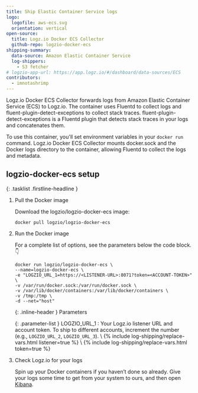 ```yaml
---
title: Ship Elastic Container Service logs
logo:
  logofile: aws-ecs.svg
  orientation: vertical
open-source:
  title: Logz.io Docker ECS Collector
  github-repo: logzio-docker-ecs
shipping-summary:
  data-source: Amazon Elastic Container Service
  log-shippers:
    - S3 fetcher
# logzio-app-url: https://app.logz.io/#/dashboard/data-sources/ECS
contributors:
  - imnotashrimp
---
```


Logz.io Docker ECS Collector forwards logs from Amazon Elastic Container Service (ECS) to Logz.io.
The container uses Fluentd to collect logs and fluent-plugin-detect-exceptions to collect stack traces.
fluent-plugin-detect-exceptions is a Fluentd plugin that detects stack traces in your logs and concatenates them.

To use this container, you'll set environment variables in your `docker run` command.
Logz.io Docker ECS Collector mounts docker.sock and the Docker logs directory to the container, allowing Fluentd to collect the logs and metadata.

## logzio-docker-ecs setup

{: .tasklist .firstline-headline }
1. Pull the Docker image

    Download the logzio/logzio-docker-ecs image:

    ```shell
    docker pull logzio/logzio-docker-ecs
    ```

2. Run the Docker image

    For a complete list of options, see the parameters below the code block.👇

    ```shell
    docker run logzio/logzio-docker-ecs \
    --name=logzio-docker-ecs \
    -e "LOGZIO_URL_1=https://<LISTENER-URL>:8071?token=<ACCOUNT-TOKEN>" \
    -v /var/run/docker.sock:/var/run/docker.sock \
    -v /var/lib/docker/containers:/var/lib/docker/containers \
    -v /tmp:/tmp \
    -d --net="host"
    ```

    {: .inline-header }
    Parameters

    {: .parameter-list }
    LOGZIO_URL_1 <span class="required-param"></span>
      : Your Logz.io listener URL and account token.
        To ship to different accounts, increment the number (e.g., `LOGZIO_URL_2`, `LOGZIO_URL_3`). \\
        {% include log-shipping/replace-vars.html listener=true %} \\
        {% include log-shipping/replace-vars.html token=true %}

3. Check Logz.io for your logs

    Spin up your Docker containers if you haven’t done so already. Give your logs some time to get from your system to ours, and then open [Kibana](https://app.logz.io/#/dashboard/kibana).
